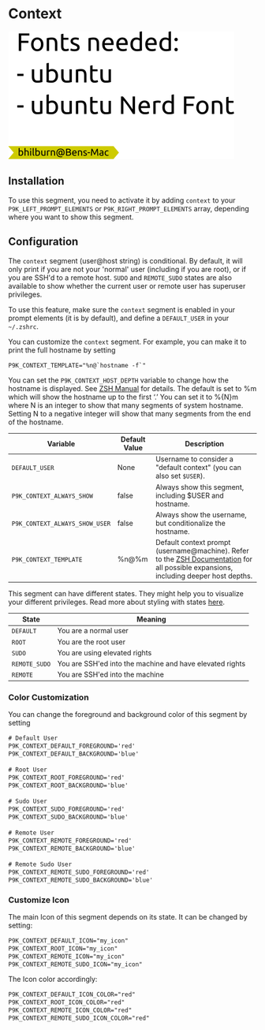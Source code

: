 # Context

![](segment.png)

## Installation

To use this segment, you need to activate it by adding `context` to your
`P9K_LEFT_PROMPT_ELEMENTS` or `P9K_RIGHT_PROMPT_ELEMENTS` array, depending
where you want to show this segment.

## Configuration

The `context` segment (user@host string) is conditional. By default, it will
only print if you are not your 'normal' user (including if you are root), or if
you are SSH'd to a remote host. `SUDO` and `REMOTE_SUDO` states are also available to show whether the current user or remote user has superuser privileges.

To use this feature, make sure the `context` segment is enabled in your prompt
elements (it is by default), and define a `DEFAULT_USER` in your `~/.zshrc`.

You can customize the `context` segment. For example, you can make it to print the
full hostname by setting

```
P9K_CONTEXT_TEMPLATE="%n@`hostname -f`"
```

You can set the `P9K_CONTEXT_HOST_DEPTH` variable to change how the
hostname is displayed. See [ZSH Manual](http://zsh.sourceforge.net/Doc/Release/Prompt-Expansion.html#Login-information)
for details. The default is set to %m which will show the hostname up to the first ‘.’
You can set it to %{N}m where N is an integer to show that many segments of system
hostname. Setting N to a negative integer will show that many segments from the
end of the hostname.

| Variable | Default Value | Description |
|----------|---------------|-------------|
|`DEFAULT_USER`|None|Username to consider a "default context" (you can also set `$USER`).|
|`P9K_CONTEXT_ALWAYS_SHOW`|false|Always show this segment, including $USER and hostname.|
|`P9K_CONTEXT_ALWAYS_SHOW_USER`|false|Always show the username, but conditionalize the hostname.|
|`P9K_CONTEXT_TEMPLATE`|%n@%m|Default context prompt (username@machine). Refer to the [ZSH Documentation](http://zsh.sourceforge.net/Doc/Release/Prompt-Expansion.html) for all possible expansions, including deeper host depths.|

This segment can have different states. They might help you to visualize your
different privileges. Read more about styling with states [here](https://github.com/bhilburn/powerlevel9k/wiki/Stylizing-Your-Prompt#special-segment-colors).

| State         | Meaning                                                  |
|---------------|----------------------------------------------------------|
| `DEFAULT`     | You are a normal user                                    |
| `ROOT`        | You are the root user                                    |
| `SUDO`        | You are using elevated rights                            |
| `REMOTE_SUDO` | You are SSH'ed into the machine and have elevated rights |
| `REMOTE`      | You are SSH'ed into the machine                          |

### Color Customization

You can change the foreground and background color of this segment by setting
```
# Default User
P9K_CONTEXT_DEFAULT_FOREGROUND='red'
P9K_CONTEXT_DEFAULT_BACKGROUND='blue'

# Root User
P9K_CONTEXT_ROOT_FOREGROUND='red'
P9K_CONTEXT_ROOT_BACKGROUND='blue'

# Sudo User
P9K_CONTEXT_SUDO_FOREGROUND='red'
P9K_CONTEXT_SUDO_BACKGROUND='blue'

# Remote User
P9K_CONTEXT_REMOTE_FOREGROUND='red'
P9K_CONTEXT_REMOTE_BACKGROUND='blue'

# Remote Sudo User
P9K_CONTEXT_REMOTE_SUDO_FOREGROUND='red'
P9K_CONTEXT_REMOTE_SUDO_BACKGROUND='blue'
```

### Customize Icon

The main Icon of this segment depends on its state.
It can be changed by setting:
```
P9K_CONTEXT_DEFAULT_ICON="my_icon"
P9K_CONTEXT_ROOT_ICON="my_icon"
P9K_CONTEXT_REMOTE_ICON="my_icon"
P9K_CONTEXT_REMOTE_SUDO_ICON="my_icon"
```

The Icon color accordingly:
```
P9K_CONTEXT_DEFAULT_ICON_COLOR="red"
P9K_CONTEXT_ROOT_ICON_COLOR="red"
P9K_CONTEXT_REMOTE_ICON_COLOR="red"
P9K_CONTEXT_REMOTE_SUDO_ICON_COLOR="red"
```